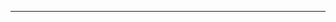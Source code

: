 <!--
CO_OP_TRANSLATOR_METADATA:
{
  "original_hash": "49981bca8da6f4e2bf28665b69862fdb",
  "translation_date": "2025-08-28T20:54:57+00:00",
  "source_file": "README.md",
  "language_code": "fr"
}
-->


---

